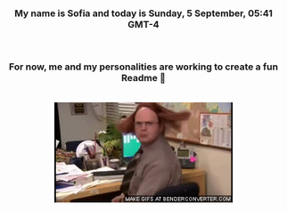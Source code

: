 


<div align="center">
<h3 >My name is Sofia and today is Sunday, 5 September, 05:41 GMT-4</h3><br>
<h3 >For now, me and my personalities are working to create a fun Readme 👋
</h3><br>
<img src='img/dwight.gif' alt='working...'/>
</div>
